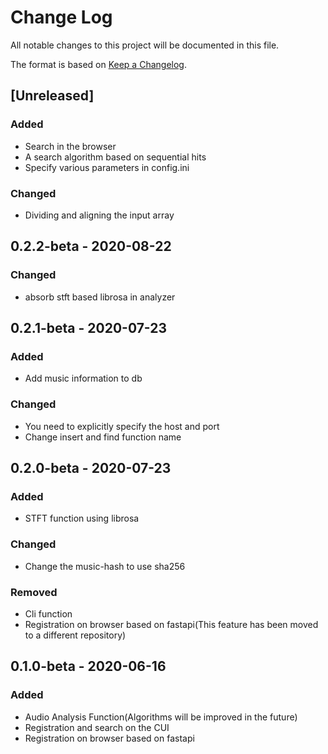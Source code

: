 # Change Log

All notable changes to this project will be documented in this file.

The format is based on [Keep a Changelog](http://keepachangelog.com/).

## [Unreleased]

### Added

- Search in the browser
- A search algorithm based on sequential hits
- Specify various parameters in config.ini

### Changed

- Dividing and aligning the input array

## 0.2.2-beta - 2020-08-22

### Changed

- absorb stft based librosa in analyzer

## 0.2.1-beta - 2020-07-23

### Added

- Add music information to db

### Changed

- You need to explicitly specify the host and port
- Change insert and find function name

## 0.2.0-beta - 2020-07-23

### Added

- STFT function using librosa

### Changed

- Change the music-hash to use sha256

### Removed

- Cli function
- Registration on browser based on fastapi(This feature has been moved to a different repository)

## 0.1.0-beta - 2020-06-16

### Added

- Audio Analysis Function(Algorithms will be improved in the future)
- Registration and search on the CUI
- Registration on browser based on fastapi
